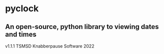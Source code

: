 # pyclock
## An open-source, python library to viewing dates and times


v1.1.1
TSMSD Knabberpause Software 2022


